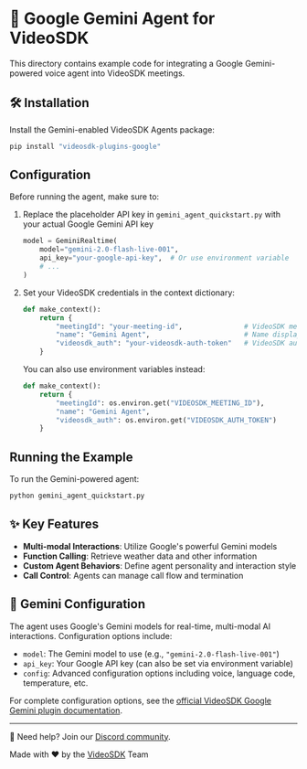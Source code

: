# 🚀 Google Gemini Agent for VideoSDK

This directory contains example code for integrating a Google Gemini-powered voice agent into VideoSDK meetings.

## 🛠️ Installation

Install the Gemini-enabled VideoSDK Agents package:

```bash
pip install "videosdk-plugins-google"
```

## Configuration

Before running the agent, make sure to:

1. Replace the placeholder API key in `gemini_agent_quickstart.py` with your actual Google Gemini API key
   ```python
   model = GeminiRealtime(
       model="gemini-2.0-flash-live-001",
       api_key="your-google-api-key",  # Or use environment variable
       # ...
   )
   ```

2. Set your VideoSDK credentials in the context dictionary:
   ```python
   def make_context():
       return {
           "meetingId": "your-meeting-id",               # VideoSDK meeting ID
           "name": "Gemini Agent",                       # Name displayed in the meeting
           "videosdk_auth": "your-videosdk-auth-token"   # VideoSDK auth token
       }
   ```

   You can also use environment variables instead:
   ```python
   def make_context():
       return {
           "meetingId": os.environ.get("VIDEOSDK_MEETING_ID"),
           "name": "Gemini Agent",
           "videosdk_auth": os.environ.get("VIDEOSDK_AUTH_TOKEN")
       }
   ```

## Running the Example

To run the Gemini-powered agent:

```bash
python gemini_agent_quickstart.py
```

## ✨ Key Features

- **Multi-modal Interactions**: Utilize Google's powerful Gemini models
- **Function Calling**: Retrieve weather data and other information
- **Custom Agent Behaviors**: Define agent personality and interaction style
- **Call Control**: Agents can manage call flow and termination

## 🧠 Gemini Configuration

The agent uses Google's Gemini models for real-time, multi-modal AI interactions. Configuration options include:

- `model`: The Gemini model to use (e.g., `"gemini-2.0-flash-live-001"`)
- `api_key`: Your Google API key (can also be set via environment variable)
- `config`: Advanced configuration options including voice, language code, temperature, etc.

For complete configuration options, see the [official VideoSDK Google Gemini plugin documentation](https://docs.videosdk.live/ai_agents/plugins/google).

---

🤝 Need help? Join our [Discord community](https://discord.com/invite/f2WsNDN9S5).

Made with ❤️ by the [VideoSDK](https://videosdk.live) Team
